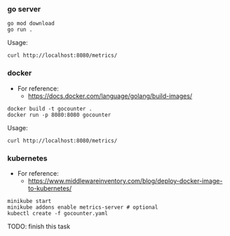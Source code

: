 ### go server
```
go mod download
go run .
```

Usage:
```
curl http://localhost:8080/metrics/
```

### docker

- For reference:
    - https://docs.docker.com/language/golang/build-images/

```
docker build -t gocounter .
docker run -p 8080:8080 gocounter
```

Usage:
```
curl http://localhost:8080/metrics/
```

### kubernetes

- For reference:
    - https://www.middlewareinventory.com/blog/deploy-docker-image-to-kubernetes/

```
minikube start
minikube addons enable metrics-server # optional
kubectl create -f gocounter.yaml
```
TODO: finish this task
